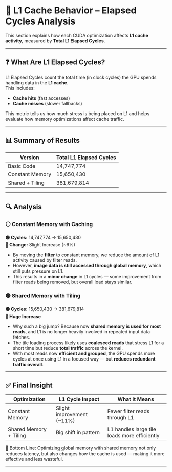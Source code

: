 # 🧠 L1 Cache Behavior – Elapsed Cycles Analysis

This section explains how each CUDA optimization affects **L1 cache activity**, measured by **Total L1 Elapsed Cycles**.

---

## ❓ What Are L1 Elapsed Cycles?

L1 Elapsed Cycles count the total time (in clock cycles) the GPU spends handling data in the **L1 cache**.  
This includes:
- **Cache hits** (fast accesses)
- **Cache misses** (slower fallbacks)

This metric tells us how much stress is being placed on L1 and helps evaluate how memory optimizations affect cache traffic.

---

## 📊 Summary of Results

| Version              | Total L1 Elapsed Cycles |
|----------------------|--------------------------|
| Basic Code           | 14,747,774               |
| Constant Memory      | 15,650,430               |
| Shared + Tiling      | 381,679,814              |

---

## 🔍 Analysis

### ⚪ Constant Memory with Caching

**🟢 Cycles:** 14,747,774 → 15,650,430  
**🧠 Change:** Slight Increase (~6%)  

- By moving the **filter** to constant memory, we reduce the amount of L1 activity caused by filter reads.
- However, **image data is still accessed through global memory**, which still puts pressure on L1.
- This results in a **minor change** in L1 cycles — some improvement from filter reads being removed, but overall load stays similar.

### 🟢 Shared Memory with Tiling

**🟢 Cycles:** 15,650,430 → 381,679,814  
**🚀 Huge Increase**  

- Why such a big jump? Because now **shared memory is used for most reads**, and L1 is no longer heavily involved in repeated input data fetches.
- The tile loading process likely uses **coalesced reads** that stress L1 for a short time but reduce **total traffic** across the kernel.
- With most reads now **efficient and grouped**, the GPU spends more cycles at once using L1 in a focused way — but **reduces redundant traffic overall**.

---

## ✅ Final Insight

| Optimization               | L1 Cycle Impact            | What It Means                            |
|---------------------------|----------------------------|-------------------------------------------|
| Constant Memory           | Slight improvement (~11%)  | Fewer filter reads through L1             |
| Shared Memory + Tiling    | Big shift in pattern       | L1 handles large tile loads more efficiently |

📌 Bottom Line: Optimizing global memory with shared memory not only reduces latency, but also changes how the cache is used — making it more effective and less wasteful.

---
